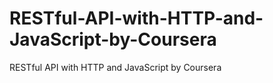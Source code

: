 # RESTful-API-with-HTTP-and-JavaScript-by-Coursera
RESTful API with HTTP and JavaScript by Coursera
